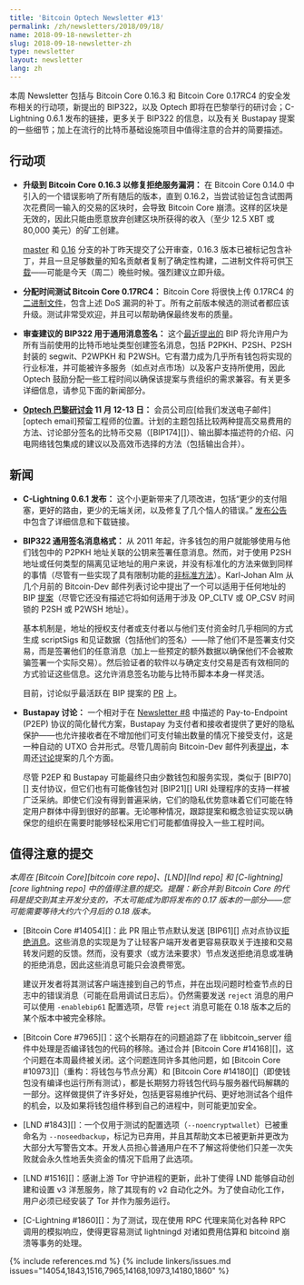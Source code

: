```yaml
---
title: 'Bitcoin Optech Newsletter #13'
permalink: /zh/newsletters/2018/09/18/
name: 2018-09-18-newsletter-zh
slug: 2018-09-18-newsletter-zh
type: newsletter
layout: newsletter
lang: zh
---
```

本周 Newsletter 包括与 Bitcoin Core 0.16.3 和 Bitcoin Core 0.17RC4 的安全发布相关的行动项，新提出的 BIP322，以及 Optech 即将在巴黎举行的研讨会；C-Lightning 0.6.1 发布的链接，更多关于 BIP322 的信息，以及有关 Bustapay 提案的一些细节；加上在流行的比特币基础设施项目中值得注意的合并的简要描述。

## 行动项

- **<!--upgrade-to-bitcoin-core-0.16.3-to-fix-denial-of-service-vulnerability-->升级到 Bitcoin Core 0.16.3 以修复拒绝服务漏洞：** 在 Bitcoin Core 0.14.0 中引入的一个错误影响了所有随后的版本，直到 0.16.2，当尝试验证包含试图两次花费同一输入的交易的区块时，会导致 Bitcoin Core 崩溃。这样的区块是无效的，因此只能由愿意放弃创建区块所获得的收入（至少 12.5 XBT 或 80,000 美元）的矿工创建。

    [master][dup txin master] 和 [0.16][dup txin 0.16] 分支的补丁昨天提交了公开审查，0.16.3 版本已被标记包含补丁，并且一旦足够数量的知名贡献者复制了确定性构建，二进制文件将可供[下载][core download]——可能是今天（周二）晚些时候。强烈建议立即升级。

- **<!--allocate-time-to-test-bitcoin-core-0.17rc4-->分配时间测试 Bitcoin Core 0.17RC4：** Bitcoin Core 将很快上传 0.17RC4 的[二进制文件][bcc 0.17]，包含上述 DoS 漏洞的补丁。所有之前版本候选的测试者都应该升级。测试非常受欢迎，并且可以帮助确保最终发布的质量。

- **<!--review-proposed-bip322-for-generic-message-signing-->审查建议的 BIP322 用于通用消息签名：** 这个[最近提出的][BIP322 proposal] BIP 将允许用户为所有当前使用的比特币地址类型创建签名消息，包括 P2PKH、P2SH、P2SH 封装的 segwit、P2WPKH 和 P2WSH。它有潜力成为几乎所有钱包将实现的行业标准，并可能被许多服务（如点对点市场）以及客户支持所使用，因此 Optech 鼓励分配一些工程时间以确保该提案与贵组织的需求兼容。有关更多详细信息，请参见下面的新闻部分。

- **<!--optech-paris-workshop-november-12-13-->[Optech 巴黎研讨会][workshop] 11 月 12-13 日：** 会员公司应[给我们发送电子邮件][optech email]预留工程师的位置。计划的主题包括比较两种提高交易费用的方法、讨论部分签名的比特币交易（[BIP174][]）、输出脚本描述符的介绍、闪电网络钱包集成的建议以及高效币选择的方法（包括输出合并）。

## 新闻

- **<!--c-lightning-0.6.1-released-->C-Lightning 0.6.1 发布：** 这个小更新带来了几项改进，包括“更少的支付阻塞，更好的路由，更少的无端关闭，以及修复了几个恼人的错误。” [发布公告][c-lightning 0.6.1] 中包含了详细信息和下载链接。

- **<!--bip322-generic-signed-message-format-->BIP322 通用签名消息格式：** 从 2011 年起，许多钱包的用户就能够使用与他们钱包中的 P2PKH 地址关联的公钥来签署任意消息。然而，对于使用 P2SH 地址或任何类型的隔离见证地址的用户来说，并没有标准化的方法来做到同样的事情（尽管有一些实现了具有限制功能的[非标准方法][trezor p2wpkh message signing]）。Karl-Johan Alm 从几个月前的 Bitcoin-Dev 邮件列表讨论中提出了一个可以适用于任何地址的 BIP [提案][BIP322 proposal]（尽管它还没有描述它将如何适用于涉及 OP_CLTV 或 OP_CSV 时间锁的 P2SH 或 P2WSH 地址）。

    基本机制是，地址的授权支付者或支付者以与他们支付资金时几乎相同的方式生成 scriptSigs 和见证数据（包括他们的签名）——除了他们不是签署支付交易，而是签署他们的任意消息（加上一些预定的额外数据以确保他们不会被欺骗签署一个实际交易）。然后验证者的软件以与确定支付交易是否有效相同的方式验证这些信息。这允许消息签名功能与比特币脚本本身一样灵活。

    目前，讨论似乎最活跃在 BIP 提案的 [PR][BIP322 PR] 上。

- **<!--bustapay-discussion-->Bustapay 讨论：** 一个相对于在 [Newsletter #8][news8 news] 中描述的 Pay-to-Endpoint (P2EP) 协议的简化替代方案，Bustapay 为支付者和接收者提供了更好的隐私保护——也允许接收者在不增加他们可支付输出数量的情况下接受支付，这是一种自动的 UTXO 合并形式。尽管几周前向 Bitcoin-Dev 邮件列表[提出][bustapay proposal]，本周还[讨论][bustapay sjors]提案的几个方面。

    尽管 P2EP 和 Bustapay 可能最终只由少数钱包和服务实现，类似于 [BIP70][] 支付协议，但它们也有可能像钱包对 [BIP21][] URI 处理程序的支持一样被广泛采纳。即使它们没有得到普遍采纳，它们的隐私优势意味着它们可能在特定用户群体中得到很好的部署。无论哪种情况，跟踪提案和概念验证实现以确保您的组织在需要时能够轻松采用它们可能都值得投入一些工程时间。

## 值得注意的提交

*本周在 [Bitcoin Core][bitcoin core repo]、[LND][lnd repo] 和 [C-lightning][core lightning repo] 中的值得注意的提交。提醒：新合并到 Bitcoin Core 的代码是提交到其主开发分支的，不太可能成为即将发布的 0.17 版本的一部分——您可能需要等待大约六个月后的 0.18 版本。*

- [Bitcoin Core #14054][]：此 PR 阻止节点默认发送 [BIP61][] 点对点协议[拒绝消息][p2p reject]。这些消息的实现是为了让轻客户端开发者更容易获取关于连接和交易转发问题的反馈。然而，没有要求（或方法来要求）节点发送拒绝消息或准确的拒绝消息，因此这些消息可能只会浪费带宽。

    建议开发者将其测试客户端连接到自己的节点，并在出现问题时检查节点的日志中的错误消息（可能在启用调试日志后）。仍然需要发送 `reject` 消息的用户可以使用 `-enablebip61` 配置选项，尽管 `reject` 消息可能在 0.18 版本之后的某个版本中被完全移除。

- [Bitcoin Core #7965][]：这个长期存在的问题追踪了在 libbitcoin_server 组件中处理是否编译钱包的代码的移除。通过合并 [Bitcoin Core #14168][]，这个问题在本周最终被关闭。这个问题连同许多其他问题，如 [Bitcoin Core #10973][]（重构：将钱包与节点分离）和 [Bitcoin Core #14180][]（即使钱包没有编译也运行所有测试），都是长期努力将钱包代码与服务器代码解耦的一部分。这样做提供了许多好处，包括更容易维护代码、更好地测试各个组件的机会，以及如果将钱包组件移到自己的进程中，则可能更加安全。

- [LND #1843][]：一个仅用于测试的配置选项（`--noencryptwallet`）已被重命名为 `--noseedbackup`，标记为已弃用，并且其帮助文本已被更新并更改为大部分大写警告文本。开发人员担心普通用户在不了解这将使他们只差一次失败就会永久性地丢失资金的情况下启用了此选项。

- [LND #1516][]：感谢上游 Tor 守护进程的更新，此补丁使得 LND 能够自动创建和设置 v3 洋葱服务，除了其现有的 v2 自动化之外。为了使自动化工作，用户必须已经安装了 Tor 并作为服务运行。

- [C-Lightning #1860][]：为了测试，现在使用 RPC 代理来简化对各种 RPC 调用的模拟响应，使得更容易测试 lightningd 对诸如费用估算和 bitcoind 崩溃等事务的处理。

{% include references.md %}
{% include linkers/issues.md issues="14054,1843,1516,7965,14168,10973,14180,1860" %}

[bcc 0.17]: https://bitcoincore.org/bin/bitcoin-core-0.17.0/
[workshop]: /workshops
[news8 news]: /zh/newsletters/2018/08/14/#新闻
[c-lightning 0.6.1]: https://github.com/ElementsProject/lightning/releases/tag/v0.6.1
[BIP322 proposal]: https://lists.linuxfoundation.org/pipermail/bitcoin-dev/2018-September/016393.html
[BIP322 PR]: https://github.com/bitcoin/bips/pull/725
[trezor p2wpkh message signing]: https://github.com/trezor/trezor-mcu/issues/169
[bustapay proposal]: https://lists.linuxfoundation.org/pipermail/bitcoin-dev/2018-August/016340.html
[bustapay sjors]: https://lists.linuxfoundation.org/pipermail/bitcoin-dev/2018-September/016383.html
[p2p reject]: https://btcinformation.org/en/developer-reference#reject
[dup txin master]: https://github.com/bitcoin/bitcoin/pull/14247
[dup txin 0.16]: https://github.com/bitcoin/bitcoin/pull/14249
[core download]: https://bitcoincore.org/en/download
